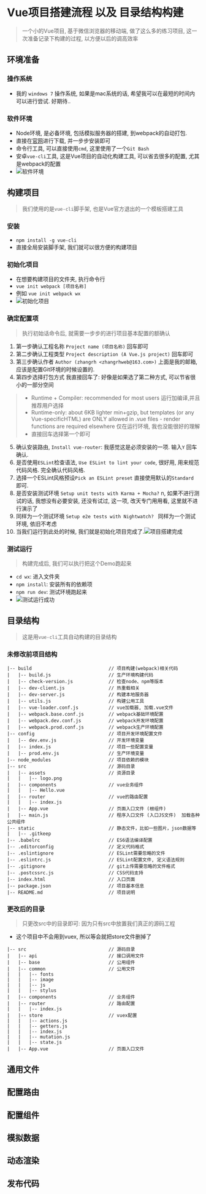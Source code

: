 # Vue项目搭建流程 以及 目录结构构建
> 一个小的Vue项目, 基于微信浏览器的移动端, 做了这么多的练习项目, 这一次准备记录下构建的过程, 以方便以后的调高效率


## 环境准备

### 操作系统
* 我的 `windows 7` 操作系统, 如果是mac系统的话, 希望我可以在最短的时间内可以进行尝试. 好期待..

### 软件环境
* Node环境, 是必备环境, 包括模拟服务器的搭建, 到webpack的自动打包.
* 直接在[官网](https://nodejs.org/en/)进行下载, 并一步步安装即可
* 命令行工具, 可以直接使用`cmd`, 这里使用了一个`Git Bash`
* 安卓`vue-cli`工具, 这是Vue项目的自动化构建工具, 可以省去很多的配置, 尤其是webpack的配置
* ![软件环境](http://onh27ty1g.bkt.clouddn.com/vue%E6%9E%84%E5%BB%BA%E9%A1%B9%E7%9B%AE/01%E7%8E%AF%E5%A2%83.png)

## 构建项目
> 我们使用的是`vue-cli`脚手架, 也是Vue官方退出的一个模板搭建工具

### 安装
* `npm install -g vue-cli`
* 直接全局安装脚手架, 我们就可以很方便的构建项目

### 初始化项目
* 在想要构建项目的文件夹, 执行命令行
* `vue init webpack [项目名称]`
* 例如 `vue init webpack wx`
* ![初始化项目](http://onh27ty1g.bkt.clouddn.com/vue%E6%9E%84%E5%BB%BA%E9%A1%B9%E7%9B%AE/02%E5%88%9D%E5%A7%8B%E5%8C%96.png)

### 确定配置项
> 执行初始话命令后, 就需要一步步的进行项目基本配置的额确认
1. 第一步确认工程名称 `Project name (项目名称)` 回车即可
2. 第二步确认工程类型 `Project description (A Vue.js project)` 回车即可
3. 第三步确认作者 `Author (zhangrh <zhangrhweb@163.com>)` 上面是我的邮箱, 应该是配置Git环境的时候设置的.
4. 第四步选择打包方式 我直接回车了: 好像是如果选了第二种方式, 可以节省很小的一部分空间
  > * Runtime + Compiler: recommended for most users    运行加编译,并且推荐用户选择
  > * Runtime-only: about 6KB lighter min+gzip, but templates (or any Vue-specificHTML) are ONLY allowed in .vue files - render functions are required elsewhere  仅在运行环境, 我也没能很好的理解
  > * 直接回车选择第一个即可
5. 确认安装路由, `Install vue-router`: 我感觉这是必须安装的一项. 输入`Y` 回车确认.
6. 是否使用`ESLint`检查语法, `Use ESLint to lint your code`, 很好用, 用来规范代码风格. 完全确认代码风格.
7. 选择一个ESLint风格预设`Pick an ESLint preset` 直接使用默认的`Standard` 即可.
8. 是否安装测试环境 `Setup unit tests with Karma + Mocha?` n, 如果不进行测试的话, 我想没有必要安装, 还没有试过, 这一项, 改天专门用用看, 这里就不进行演示了
9. 同样为一个测试环境 `Setup e2e tests with Nightwatch? ` 同样为一个测试环境, 依旧不考虑
10. 当我们运行到此处的时候, 我们就是初始化项目完成了.![项目搭建完成](http://onh27ty1g.bkt.clouddn.com/vue%E6%9E%84%E5%BB%BA%E9%A1%B9%E7%9B%AE/03%E9%85%8D%E7%BD%AE%E5%AE%8C%E6%88%90.png)

### 测试运行
> 构建完成后, 我们可以执行把这个Demo跑起来
* `cd wx`: 进入文件夹
* `npm install`: 安装所有的依赖项
* `npm run dev`: 测试环境跑起来
* ![测试运行成功](http://onh27ty1g.bkt.clouddn.com/vue%E6%9E%84%E5%BB%BA%E9%A1%B9%E7%9B%AE/04%E6%B5%8B%E8%AF%95%E8%BF%90%E8%A1%8C%E6%88%90%E5%8A%9F.png)

## 目录结构
> 这是用`vue-cli`工具自动构建的目录结构

### 未修改前项目结构
```
|-- build                            // 项目构建(webpack)相关代码
|   |-- build.js                     // 生产环境构建代码
|   |-- check-version.js             // 检查node、npm等版本
|   |-- dev-client.js                // 热重载相关
|   |-- dev-server.js                // 构建本地服务器
|   |-- utils.js                     // 构建公用工具
|   |-- vue-loader.conf.js           // vue加载器, 加载.vue文件
|   |-- webpack.base.conf.js         // webpack基础环境配置
|   |-- webpack.dev.conf.js          // webpack开发环境配置
|   |-- webpack.prod.conf.js         // webpack生产环境配置
|-- config                           // 项目开发环境配置文件
|   |-- dev.env.js                   // 开发环境变量
|   |-- index.js                     // 项目一些配置变量
|   |-- prod.env.js                  // 生产环境变量
|-- node_modules                     // 项目依赖的模块
|-- src                              // 源码目录
|   |-- assets                       // 资源目录
|   |   |-- logo.png                 
|   |-- components                   // vue业务组件
|   |   |-- Hello.vue                 
|   |-- router                       // vue的路由配置
|   |   |-- index.js                
|   |-- App.vue                      // 页面入口文件 (根组件)
|   |-- main.js                      // 程序入口文件 (入口JS文件)  加载各种公共组件
|-- static                           // 静态文件，比如一些图片，json数据等
|   |-- .gitkeep                     
|-- .babelrc                         // ES6语法编译配置
|-- .editorconfig                    // 定义代码格式
|-- .eslintignore                    // ESLint需要忽略的文件
|-- .eslintrc.js                     // ESLint配置文件, 定义语法规则
|-- .gitignore                       // git上传需要忽略的文件格式
|-- .postcssrc.js                    // CSS代码支持
|-- index.html                       // 入口页面
|-- package.json                     // 项目基本信息
|-- README.md                        // 项目说明
```

### 更改后的目录
> 只更改src中的目录即可: 因为只有src中放置我们真正的源码工程
* 这个项目中不会用到vuex, 所以等会就把store文件删掉了
```
|-- src                              // 源码目录
|   |-- api                          // 接口调用文件
|   |-- base                         // 公用组件
|   |-- common                       // 公用文件 
|   |   |-- fonts
|   |   |-- image
|   |   |-- js
|   |   |-- stylus
|   |-- components                   // 业务组件   
|   |-- router                       // 路由配置
|   |   |-- index.js
|   |-- store                        // vuex配置
|   |   |-- actions.js
|   |   |-- getters.js
|   |   |-- index.js
|   |   |-- mutation.js
|   |   |-- state.js
|   |-- App.vue                      // 页面入口文件 
```

## 通用文件

## 配置路由

## 配置组件

## 模拟数据

## 动态渲染

## 发布代码
